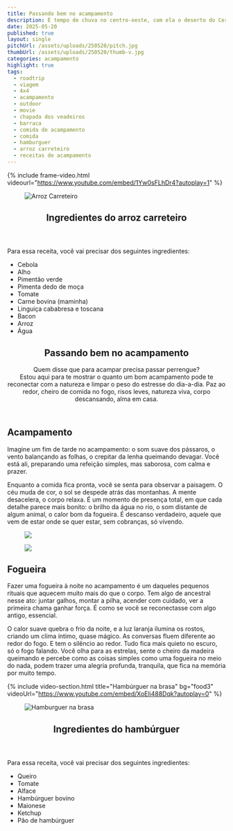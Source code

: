 ```yaml
---
title: Passando bem no acampamento
description: É tempo de chuva no centro-oeste, com ela o deserto do Cerrado se transforma num bioma com constraste de cores e cheio de vida. Acampar nesses tempos, requer alguns cuidados para não passar frio e nem deixar suas coisas encharcadas.
date: 2025-05-20
published: true
layout: single
pitchUrl: /assets/uploads/250520/pitch.jpg
thumbUrl: /assets/uploads/250520/thumb-v.jpg
categories: acampamento
highlight: true
tags:
  - roadtrip
  - viagem
  - 4x4
  - acampamento
  - outdoor
  - movie
  - chapada dos veadeiros
  - barraca
  - comida de acampamento
  - comida
  - hamburguer
  - arroz carreteiro
  - receitas de acampamento
---
```


{% include frame-video.html videourl="https://www.youtube.com/embed/1Yw0sFLhDr4?autoplay=1"  %}

<div>
  <div class="max-width mt-120">
    <article class="hiking-details mb-72">
      <figure>
        <img src="{{ '/assets/uploads/250520/photo-arroz-carreteiro.jpg' | absolute_url}}" loading="lazy" alt="Arroz Carreteiro" />
      </figure>
      <div class="details">
        <header>
          <h2 class="heading-underscore">Ingredientes do arroz carreteiro</h2>
        </header>
        <p>Para essa receita, você vai precisar dos seguintes ingredientes:</p>
        <ul>
          <li class="arrow-right">Cebola</li>
          <li class="arrow-right">Alho</li>
          <li class="arrow-right">Pimentão verde</li>
          <li class="arrow-right">Pimenta dedo de moça</li>
          <li class="arrow-right">Tomate</li>
          <li class="arrow-right">Carne bovina (maminha)</li>
          <li class="arrow-right">Linguiça cababresa e toscana</li>
          <li class="arrow-right">Bacon</li>
          <li class="arrow-right">Arroz</li>
          <li class="arrow-right">Água</li>
        </ul>
      </div>
    </article>
  </div>

  <section>
    <header class="heading max-width">
      <h1 class="margin-bottom-16">Passando bem no acampamento</h1>
      <p>
        Quem disse que para acampar precisa passar perrengue?<br>Estou aqui para te mostrar o quanto um bom acampamento pode te reconectar com a natureza e limpar o peso do estresse do dia-a-dia. Paz ao redor, cheiro de comida no fogo, risos leves, natureza viva, corpo descansando, alma em casa.
      </p>
    </header>
    <article class="photo-topics max-width margin-bottom-32">
      <div class="photo-legend">
        <h2 class="margin-bottom-16 heading-underscore">Acampamento</h2>
        <p>
          Imagine um fim de tarde no acampamento: o som suave dos pássaros, o vento balançando as folhas, o crepitar da lenha queimando devagar. Você está ali, preparando uma refeição simples, mas saborosa, com calma e prazer.
        </p>
        <p>
          Enquanto a comida fica pronta, você se senta para observar a paisagem. O céu muda de cor, o sol se despede atrás das montanhas. A mente desacelera, o corpo relaxa. É um momento de presença total, em que cada detalhe parece mais bonito: o brilho da água no rio, o som distante de algum animal, o calor bom da fogueira. É descanso verdadeiro, aquele que vem de estar onde se quer estar, sem cobranças, só vivendo.
        </p>
      </div>
      <figure class="photo">
        <img src="{{ '/assets/uploads/250520/photo01.jpg' | absolute_url}}" loading="lazy" />
      </figure>
    </article>
    <article class="photo-topics max-width margin-bottom-120">
      <figure class="photo">
        <img src="{{ '/assets/uploads/250520/photo02.jpg' | absolute_url}}" loading="lazy" />
      </figure>
      <div class="photo-legend">
        <h2 class="margin-bottom-16 heading-underscore">Fogueira</h2>
        <p>
          Fazer uma fogueira à noite no acampamento é um daqueles pequenos rituais que aquecem muito mais do que o corpo. Tem algo de ancestral nesse ato: juntar galhos, montar a pilha, acender com cuidado, ver a primeira chama ganhar força. É como se você se reconectasse com algo antigo, essencial.
        </p>
        <p>
          O calor suave quebra o frio da noite, e a luz laranja ilumina os rostos, criando um clima íntimo, quase mágico. As conversas fluem diferente ao redor do fogo. E tem o silêncio ao redor. Tudo fica mais quieto no escuro, só o fogo falando. Você olha para as estrelas, sente o cheiro da madeira queimando e percebe como as coisas simples como uma fogueira no meio do nada, podem trazer uma alegria profunda, tranquila, que fica na memória por muito tempo.
        </p>
      </div>
    </article>
  </section>
  
{% include video-section.html title="Hambúrguer na brasa" bg="food3" videoUrl="https://www.youtube.com/embed/XoEli488Dqk?autoplay=0" %}

  <div class="max-width mt-120">
    <article class="hiking-details mb-72">
      <figure>
        <img src="{{ '/assets/uploads/250520/photo-hamburguer.jpg' | absolute_url}}" loading="lazy" alt="Hamburguer na brasa" />
      </figure>
      <div class="details">
        <header>
          <h2 class="heading-underscore">Ingredientes do hambúrguer</h2>
        </header>
        <p>Para essa receita, você vai precisar dos seguintes ingredientes:</p>
        <ul>
          <li class="arrow-right">Queiro</li>
          <li class="arrow-right">Tomate</li>
          <li class="arrow-right">Alface</li>
          <li class="arrow-right">Hambúrguer bovino</li>
          <li class="arrow-right">Maionese</li>
          <li class="arrow-right">Ketchup</li>
          <li class="arrow-right">Pão de hambúrguer</li>
        </ul>
      </div>
    </article>
  </div>
</div>
